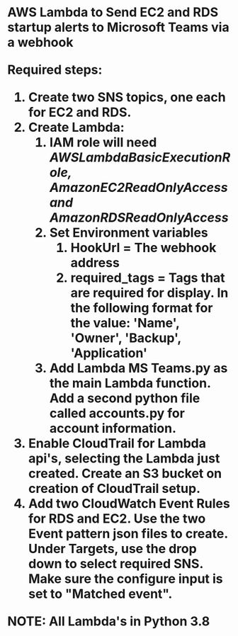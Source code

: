 <h1> AWS Lambda to Send EC2 and RDS startup alerts to Microsoft Teams via a webhook


Required steps:
1. Create two **SNS topics**, one each for EC2 and RDS.
2. Create **Lambda**:
   1. IAM role will need *AWSLambdaBasicExecutionRole, AmazonEC2ReadOnlyAccess and AmazonRDSReadOnlyAccess*
   2. Set **Environment variables**
      1. **HookUrl** = The webhook address
      2. **required_tags** = Tags that are required for display. In the following format for the value:	
         'Name', 'Owner', 'Backup', 'Application'
   3. Add **Lambda MS Teams.py** as the main Lambda function. Add a second python file called **accounts.py** for account information.
3. Enable **CloudTrail** for Lambda api's, selecting the Lambda just created. Create an S3 bucket on creation of CloudTrail setup.
4. Add two **CloudWatch Event Rules** for RDS and EC2. Use the two Event pattern json files to create. Under Targets, use the drop down to    select required SNS. Make sure the configure input is set to "Matched event".

**NOTE: All Lambda's in Python 3.8**
